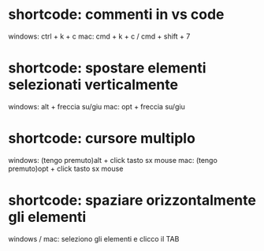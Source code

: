 # shortcode: commenti in vs code
windows: ctrl + k + c
mac: cmd + k + c / cmd + shift + 7

# shortcode: spostare elementi selezionati verticalmente
windows: alt + freccia su/giu
mac: opt + freccia su/giu

# shortcode: cursore multiplo
windows: (tengo premuto)alt + click tasto sx mouse
mac: (tengo premuto)opt + click tasto sx mouse

# shortcode: spaziare orizzontalmente gli elementi
windows / mac: seleziono gli elementi e clicco il TAB
